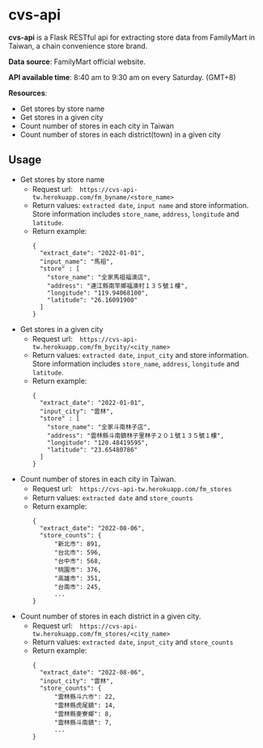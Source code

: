 # cvs-api

__cvs-api__ is a Flask RESTful api for extracting store data from FamilyMart in Taiwan, a chain convenience store brand. 

__Data source__: FamilyMart official website.

__API available time__: 8:40 am to 9:30 am on every Saturday. (GMT+8)

__Resources__:
  - Get stores by store name
  - Get stores in a given city
  - Count number of stores in each city in Taiwan
  - Count number of stores in each district(town) in a given city
 
## Usage

- Get stores by store name
  - Request url:　`https://cvs-api-tw.herokuapp.com/fm_byname/<store_name>`
  - Return values: `extracted date`, `input name` and store information. Store information includes `store_name`, `address`, `longitude` and `latitude`. 
  - Return example:
    ```
    {
      "extract_date": "2022-01-01",
      "input_name": "馬祖",
      "store" : [
        "store_name": "全家馬祖福澳店",
        "address": "連江縣南竿鄉福澳村１３５號１樓",
        "longitude": "119.94068100",
        "latitude": "26.16091900"
      ]
    }
    ```
- Get stores in a given city
  - Request url:　`https://cvs-api-tw.herokuapp.com/fm_bycity/<city_name>`
  - Return values: `extracted date`, `input_city` and store information. Store information includes `store_name`, `address`, `longitude` and `latitude`. 
  - Return example:
    ```
    {
      "extract_date": "2022-01-01",
      "input_city": "雲林",
      "store" : [
        "store_name": "全家斗南林子店",
        "address": "雲林縣斗南鎮林子里林子２０１號１３５號１樓",
        "longitude": "120.48419595",
        "latitude": "23.65480786"
      ]
    }
    ```
- Count number of stores in each city in Taiwan.
  - Request url:　`https://cvs-api-tw.herokuapp.com/fm_stores`
  - Return values: `extracted date` and `store_counts` 
  - Return example:
    ```
    {
      "extract_date": "2022-08-06",
      "store_counts": {
          "新北市": 891,
          "台北市": 596,
          "台中市": 568,
          "桃園市": 376,
          "高雄市": 351,
          "台南市": 245,
          ...
    }
    ```
- Count number of stores in each district in a given city.
  - Request url:　`https://cvs-api-tw.herokuapp.com/fm_stores/<city_name>`
  - Return values: `extracted date`, `input_city` and `store_counts` 
  - Return example:
    ```
    {
      "extract_date": "2022-08-06",
      "input_city": "雲林",
      "store_counts": {
          "雲林縣斗六市": 22,
          "雲林縣虎尾鎮": 14,
          "雲林縣麥寮鄉": 8,
          "雲林縣斗南鎮": 7,
          ...
    }
    ```

